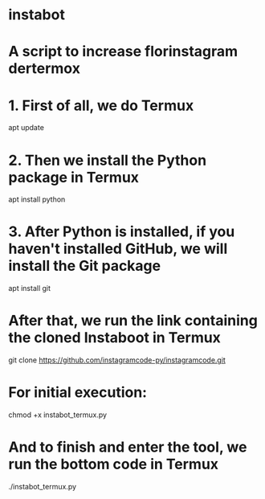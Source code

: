 # instabot
# A script to increase florinstagram dertermox

# 1. First of all, we do Termux

apt update

# 2. Then we install the Python package in Termux

apt install python

# 3. After Python is installed, if you haven't installed GitHub, we will install the Git package

apt install git

# After that, we run the link containing the cloned Instaboot in Termux

git clone https://github.com/instagramcode-py/instagramcode.git

# For initial execution:

chmod +x instabot_termux.py

# And to finish and enter the tool, we run the bottom code in Termux

./instabot_termux.py
